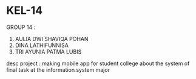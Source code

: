 # KEL-14
GROUP 14 :
1. AULIA DWI SHAVIQA POHAN
2. DINA LATHIFUNNISA
3. TRI AYUNIA PATMA LUBIS

desc project : making mobile app for student college about the system of final task at the information system major 
